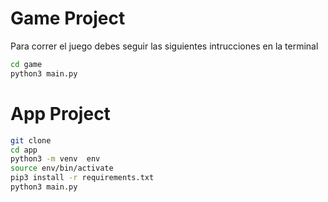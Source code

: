 # Game Project

Para correr el juego debes seguir las siguientes intrucciones en la terminal

```sh
cd game
python3 main.py 
```

# App Project

```sh
git clone
cd app
python3 -m venv  env
source env/bin/activate
pip3 install -r requirements.txt
python3 main.py 
```